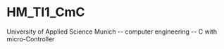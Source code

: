 # HM_TI1_CmC
University of Applied Science Munich -- computer engineering -- C with micro-Controller
